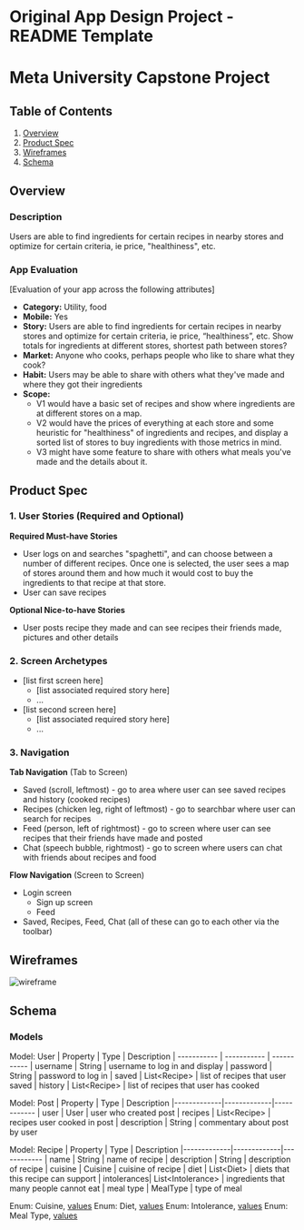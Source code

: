 Original App Design Project - README Template
===

# Meta University Capstone Project

## Table of Contents
1. [Overview](#Overview)
1. [Product Spec](#Product-Spec)
1. [Wireframes](#Wireframes)
2. [Schema](#Schema)

## Overview
### Description
Users are able to find ingredients for certain recipes in nearby stores and optimize for certain criteria, ie price, "healthiness", etc.

### App Evaluation
[Evaluation of your app across the following attributes]
- **Category:** Utility, food
- **Mobile:** Yes
- **Story:** Users are able to find ingredients for certain recipes in nearby stores and optimize for certain criteria, ie price, “healthiness”, etc. Show totals for ingredients at different stores, shortest path between stores? 
- **Market:** Anyone who cooks, perhaps people who like to share what they cook?
- **Habit:** Users may be able to share with others what they've made and where they got their ingredients
- **Scope:** 
    - V1 would have a basic set of recipes and show where ingredients are at different stores on a map. 
    - V2 would have the prices of everything at each store and some heuristic for "healthiness" of ingredients and recipes, and display a sorted list of stores to buy ingredients with those metrics in mind. 
    - V3 might have some feature to share with others what meals you've made and the details about it.
## Product Spec

### 1. User Stories (Required and Optional)

**Required Must-have Stories**

* User logs on and searches "spaghetti", and can choose between a number of different recipes. Once one is selected, the user sees a map of stores around them and how much it would cost to buy the ingredients to that recipe at that store.
* User can save recipes

**Optional Nice-to-have Stories**

* User posts recipe they made and can see recipes their friends made, pictures and other details

### 2. Screen Archetypes

* [list first screen here]
   * [list associated required story here]
   * ...
* [list second screen here]
   * [list associated required story here]
   * ...

### 3. Navigation

**Tab Navigation** (Tab to Screen)

* Saved (scroll, leftmost) - go to area where user can see saved recipes and history (cooked recipes)
* Recipes (chicken leg, right of leftmost) - go to searchbar where user can search for recipes
* Feed (person, left of rightmost) - go to screen where user can see recipes that their friends have made and posted
* Chat (speech bubble, rightmost) - go to screen where users can chat with friends about recipes and food

**Flow Navigation** (Screen to Screen)

* Login screen
   * Sign up screen
   * Feed
* Saved, Recipes, Feed, Chat (all of these can go to each other via the toolbar)

## Wireframes
![wireframe](https://user-images.githubusercontent.com/36943811/173662715-0f5ea563-9fd9-4a90-9009-483de79d936b.jpeg)

## Schema 

### Models
Model: User
| Property    | Type        | Description
| ----------- | ----------- | -----------
| username    | String      | username to log in and display
| password    | String      | password to log in
| saved       | List\<Recipe> | list of recipes that user saved
| history     | List\<Recipe> | list of recipes that user has cooked

Model: Post
| Property    | Type        | Description
|-------------|-------------|------------
| user        | User        | user who created post
| recipes     | List\<Recipe> | recipes user cooked in post
| description | String      | commentary about post by user

Model: Recipe
| Property    | Type        | Description
|-------------|-------------|------------
| name        | String      | name of recipe
| description | String      | description of recipe
| cuisine     | Cuisine     | cuisine of recipe
| diet        | List\<Diet> | diets that this recipe can support
| intolerances| List\<Intolerance> | ingredients that many people cannot eat
| meal type   | MealType    | type of meal

Enum: Cuisine, [values](https://spoonacular.com/food-api/docs#Cuisines)
Enum: Diet, [values](https://spoonacular.com/food-api/docs#Diets)
Enum: Intolerance, [values](https://spoonacular.com/food-api/docs#Intolerances)
Enum: Meal Type, [values](https://spoonacular.com/food-api/docs#Meal-Types)

